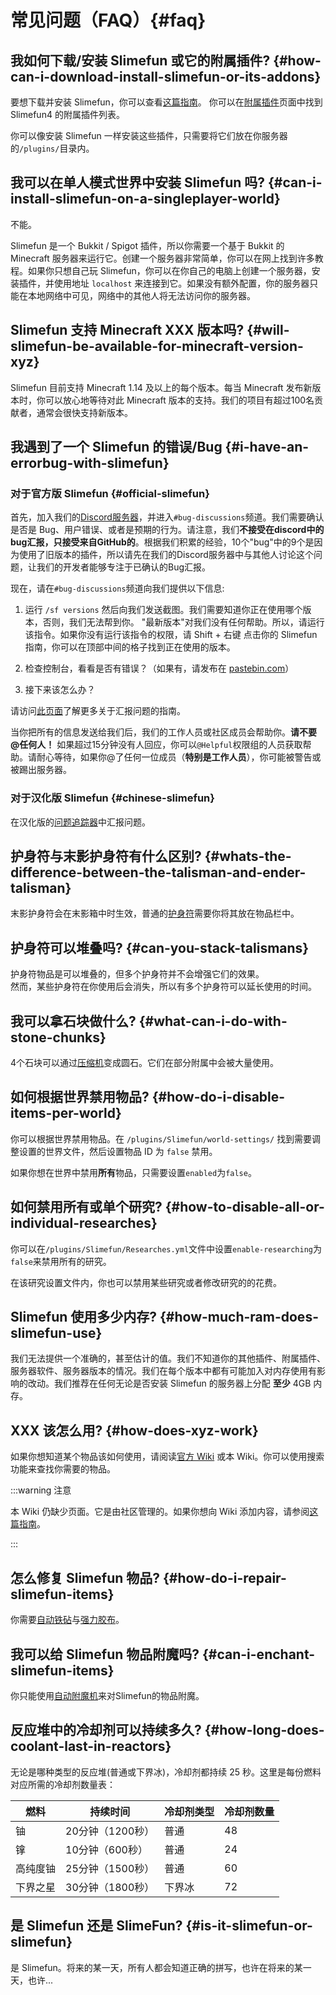 # 常见问题（FAQ）{#faq}

## 我如何下载/安装 Slimefun 或它的附属插件? {#how-can-i-download-install-slimefun-or-its-addons}

要想下载并安装 Slimefun，你可以查看[这篇指南](/Installing-Slimefun)。
你可以在[附属插件](/Addons)页面中找到 Slimefun4 的附属插件列表。

你可以像安装 Slimefun 一样安装这些插件，只需要将它们放在你服务器的`/plugins/`目录内。

## 我可以在单人模式世界中安装 Slimefun 吗? {#can-i-install-slimefun-on-a-singleplayer-world}

不能。

Slimefun 是一个 Bukkit / Spigot 插件，所以你需要一个基于 Bukkit 的 Minecraft 服务器来运行它。创建一个服务器非常简单，你可以在网上找到许多教程。如果你只想自己玩 Slimefun，你可以在你自己的电脑上创建一个服务器，安装插件，并使用地址 `localhost` 来连接到它。如果没有额外配置，你的服务器只能在本地网络中可见，网络中的其他人将无法访问你的服务器。

## Slimefun 支持 Minecraft XXX 版本吗? {#will-slimefun-be-available-for-minecraft-version-xyz}

Slimefun 目前支持 Minecraft 1.14 及以上的每个版本。每当 Minecraft 发布新版本时，你可以放心地等待对此 Minecraft 版本的支持。我们的项目有超过100名贡献者，通常会很快支持新版本。

## 我遇到了一个 Slimefun 的错误/Bug {#i-have-an-errorbug-with-slimefun}

### 对于官方版 Slimefun {#official-slimefun}

首先，加入我们的[Discord服务器](https://discord.gg/slimefun)，并进入`#bug-discussions`频道。我们需要确认是否是 Bug、用户错误、或者是预期的行为。请注意，我们**不接受在discord中的bug汇报，只接受来自GitHub的**。根据我们积累的经验，10个"bug"中的9个是因为使用了旧版本的插件，所以请先在我们的Discord服务器中与其他人讨论这个问题，让我们的开发者能够专注于已确认的Bug汇报。

现在，请在`#bug-discussions`频道向我们提供以下信息:

1. 运行 `/sf versions` 然后向我们发送截图。我们需要知道你正在使用哪个版本，否则，我们无法帮到你。
"最新版本"对我们没有任何帮助。所以，请运行该指令。如果你没有运行该指令的权限，请 Shift + 右键 点击你的 Slimefun 指南，你可以在顶部中间的格子找到正在使用的版本。

2. 检查控制台，看看是否有错误？（如果有，请发布在 [pastebin.com](https://pastebin.com/)）

3. 接下来该怎么办？

请访问[此页面](/How-to-report-bugs)了解更多关于汇报问题的指南。

当你把所有的信息发送给我们后，我们的工作人员或社区成员会帮助你。**请不要@任何人！** 如果超过15分钟没有人回应，你可以`@Helpful`权限组的人员获取帮助。请耐心等待，如果你@了任何一位成员（**特别是工作人员**），你可能被警告或被踢出服务器。

### 对于汉化版 Slimefun {#chinese-slimefun}

在汉化版的[问题追踪器](https://github.com/StarWishsama/Slimefun4/issues)中汇报问题。

## 护身符与末影护身符有什么区别? {#whats-the-difference-between-the-talisman-and-ender-talisman}

末影护身符会在末影箱中时生效，普通的[护身符](/Talismans)需要你将其放在物品栏中。

## 护身符可以堆叠吗? {#can-you-stack-talismans}

护身符物品是可以堆叠的，但多个护身符并不会增强它们的效果。  
然而，某些护身符在你使用后会消失，所以有多个护身符可以延长使用的时间。

## 我可以拿石块做什么? {#what-can-i-do-with-stone-chunks}

4个石块可以通过[压缩机](/Compressor)变成圆石。它们在部分附属中会被大量使用。

## 如何根据世界禁用物品? {#how-do-i-disable-items-per-world}

你可以根据世界禁用物品。在 `/plugins/Slimefun/world-settings/` 找到需要调整设置的世界文件，然后设置物品 ID 为 `false` 禁用。

如果你想在世界中禁用**所有**物品，只需要设置`enabled`为`false`。

## 如何禁用所有或单个研究? {#how-to-disable-all-or-individual-researches}

你可以在`/plugins/Slimefun/Researches.yml`文件中设置`enable-researching`为`false`来禁用所有的研究。

在该研究设置文件内，你也可以禁用某些研究或者修改研究的的花费。

## Slimefun 使用多少内存? {#how-much-ram-does-slimefun-use}

我们无法提供一个准确的，甚至估计的值。我们不知道你的其他插件、附属插件、服务器软件、服务器版本的情况。我们在每个版本中都有可能加入对内存使用有影响的改动。我们推荐在任何无论是否安装 Slimefun 的服务器上分配 **至少** 4GB 内存。

## XXX 该怎么用? {#how-does-xyz-work}

如果你想知道某个物品该如何使用，请阅读[官方 Wiki](https://github.com/Slimefun/Slimefun4/wiki) 或本 Wiki。你可以使用搜索功能来查找你需要的物品。

:::warning 注意

本 Wiki 仍缺少页面。它是由社区管理的。如果你想向 Wiki 添加内容，请参阅[这篇指南](/Expanding-the-Wiki)。

:::

## 怎么修复 Slimefun 物品? {#how-do-i-repair-slimefun-items}

你需要[自动铁砧](/Auto-Anvil)与[强力胶布](/Miscellaneous-Items)。

## 我可以给 Slimefun 物品附魔吗? {#can-i-enchant-slimefun-items}

你只能使用[自动附魔机](/Auto-Enchanter)来对Slimefun的物品附魔。

## 反应堆中的冷却剂可以持续多久? {#how-long-does-coolant-last-in-reactors}

无论是哪种类型的反应堆(普通或下界冰)，冷却剂都持续 25 秒。这里是每份燃料对应所需的冷却剂数量表：

| 燃料      | 持续时间        | 冷却剂类型 | 冷却剂数量|
| --------- | ------------- | --------- | ------- |
| 铀        | 20分钟（1200秒）| 普通      | 48      |
| 镎        | 10分钟（600秒） | 普通      | 24      |
| 高纯度铀   | 25分钟（1500秒）| 普通      | 60      |
| 下界之星   | 30分钟（1800秒）| 下界冰     | 72     |

## 是 Slimefun 还是 SlimeFun? {#is-it-slimefun-or-slimefun}

是 Slimefun。将来的某一天，所有人都会知道正确的拼写，也许在将来的某一天，也许...
